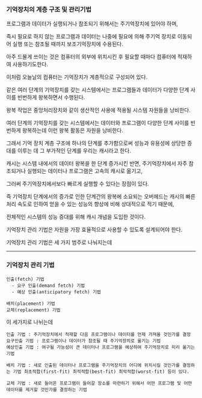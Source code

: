 ### 기억장치의 계층 구조 및 관리기법

프로그램과 데이터가 실행되거나 참조되기 위해서는 주기억장치에 있어야 하며, 

즉시 필요로 하지 않는 프로그램과 데이터는 나중에 필요에 의해 주기억 장치로 이동되어 실행 또는 참조될 때까지 보조기억장치에 수용된다.

아주 드물게 쓰이는 것은 컴퓨터의 외부에 위치시킨 후 필요할 때마다 컴퓨터에 적재하여 사용하기도한다.

이처럼 오늘날의 컴퓨터는 기억장치가 계층적으로 구성되어 있다.

같은 여러 단계의 기억장치를 갖는 시스템에서는 프로그램들과 데이터가 다양한 단계 사이를 빈번하게 왕복하면서 수행된다.

왕복 작업은 중앙처리장치와 같이 생산적인 사용에 적용될 시스템 자원들을 낭비한다.

여러 단계의 기억장치를 갖는 시스템에서는 데이터와 프로그램이 다양한 단계 사이를 빈번하게 왕복하는데 이런 왕복 활동은 자원을 낭비한다.

그래서 기억 장치 계층 구조에 하나의 단계를 추가함으로써 성능과 유용성에 상당한 증대를 이루는 데 그 부가적인 단계를 우리는 캐시라고 한다.

캐시는 시스템 내에서의 데이터 왕복을 한 단계 증가시킨 반면, 주기억장치에서 자주 참조되거나 실행되는 데이터나 프로그램은 고속의 캐시로 옮기고, 

그러써 주기억장치에서보다 빠르게 실행할 수 있다는 장점이 있다.

즉 기억장치 단계에서의 증가로 인한 단계간의 왕복에 소요되는 오버헤드는 캐시의 빠른 처리 속도로 인하여 얻을 수 있는 성능의 향상에 비해 상대적으로 적기 때문에,

전체적인 시스템의 성능 증대를 위해 캐시 개념을 도입한 것이다.

기억장치 관리 기법은 자원을 가장 효율적으로 사용할 수 있도록 설계되어야 한다.

기억장치 관리 기법은 세 가지 범주로 나눠지는데

------------------------------------------------------

### 기억장치 관리 기법

```
인출(fetch) 기법
  - 요구 인출(demand fetch) 기법
  - 예상 인출(anticipatory fetch) 기법
  
배치(placement) 기법
교체(replacement) 기법
```

이 세가지로 나뉘는데 

```
인출 기법 : 주기억장치에서 적재할 다음 프로그램이나 데이터를 언제 가져올 것인가를 결정
요구인출 기법 : 프로그램이나 데이터가 참조될 때 주기억장치로 옮기는 기법
예상인출 기법 : 여구될 가능성이 큰 데이터나 프로그램을 예상하여 주기억장치로 미리 옮기는 기법

배치 기법 : 새로 인출된 데이터나 프로그램을 주기억장치의 어디에 위치시킬 것인가를 결정하는 기법 최초적합(first-fit) 최적적합(best-fit) 최악적합(worst-fit) 등이 있다.

교체 기법 : 새로 들어온 프로그램이 들어갈 장소를 마련하기 위해서 어떤 프로그램 및 어떤 데이터를 제거할 것인가를 결정하는 기법
```
